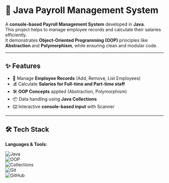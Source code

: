 # 🧾 Java Payroll Management System  

A **console-based Payroll Management System** developed in **Java**.  
This project helps to manage employee records and calculate their salaries efficiently.  
It demonstrates **Object-Oriented Programming (OOP)** principles like **Abstraction** and **Polymorphism**, while ensuring clean and modular code.  

---

## ✨ Features  
- 👥 Manage **Employee Records** (Add, Remove, List Employees)  
- 💰 Calculate **Salaries for Full-time and Part-time staff**  
- 🛠️ **OOP Concepts** applied (Abstraction, Polymorphism)  
- 📦 Data handling using **Java Collections**  
- ⌨️ Interactive **console-based input** with Scanner  

---

## 🛠️ Tech Stack  

**Languages & Tools:**  

![Java](https://img.shields.io/badge/Java-ED8B00?style=for-the-badge&logo=java&logoColor=white)  
![OOP](https://img.shields.io/badge/OOP-Concepts-blue?style=for-the-badge)  
![Collections](https://img.shields.io/badge/Collections-HashMap%2C%20ArrayList-green?style=for-the-badge)  
![Git](https://img.shields.io/badge/Git-F05032?style=for-the-badge&logo=git&logoColor=white)  
![GitHub](https://img.shields.io/badge/GitHub-100000?style=for-the-badge&logo=github&logoColor=white)  
